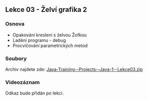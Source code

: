 Lekce 03 - Želví grafika 2
--------------------------

### Osnova

* Opakování kreslení s źelvou Žofkou
* Ladění programu - debug
* Procvičování parametrických metod

### Soubory

Archív najdete zde: [Java-Training--Projects--Java-1--Lekce03.zip](/data/2021-jaro/java-1-brno/Java-Training--Projects--Java-1--Lekce03.zip)
	
### Videozáznam
	
Odkaz bude přidán po lekci.